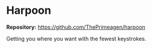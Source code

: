 # Harpoon

**Repository:** <https://github.com/ThePrimeagen/harpoon>

Getting you where you want with the fewest keystrokes.

<!-- vim: set ft=markdown: -->